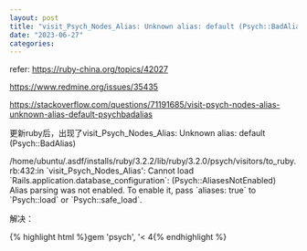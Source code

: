 ```yaml
---
layout: post
title: "visit_Psych_Nodes_Alias: Unknown alias: default (Psych::BadAlias)"
date: "2023-06-27"
categories: 
---
```

<p>refer: <a href="https://ruby-china.org/topics/42027">https://ruby-china.org/topics/42027</a></p>
<p><a href="https://www.redmine.org/issues/35435">https://www.redmine.org/issues/35435</a></p>
<p><a href="https://stackoverflow.com/questions/71191685/visit-psych-nodes-alias-unknown-alias-default-psychbadalias">https://stackoverflow.com/questions/71191685/visit-psych-nodes-alias-unknown-alias-default-psychbadalias</a></p>
<p>更新ruby后，出现了visit_Psych_Nodes_Alias: Unknown alias: default (Psych::BadAlias)</p>
<p>/home/ubuntu/.asdf/installs/ruby/3.2.2/lib/ruby/3.2.0/psych/visitors/to_ruby.rb:432:in `visit_Psych_Nodes_Alias&#39;: Cannot load `Rails.application.database_configuration`: (Psych::AliasesNotEnabled)<br />
Alias parsing was not enabled. To enable it, pass `aliases: true` to `Psych::load` or `Psych::safe_load`.</p>
<p>解决：</p>
{% highlight html %}gem &#39;psych&#39;, &#39;&lt; 4{% endhighlight %}
